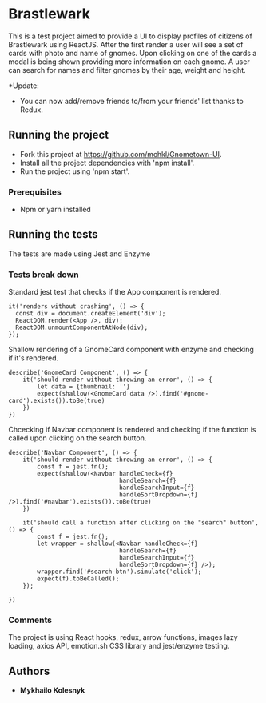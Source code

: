 # Brastlewark

This is a test project aimed to provide a UI to display profiles of citizens of Brastlewark using ReactJS. After the first render a user
will see a set of cards with photo and name of gnomes. Upon clicking on one of the cards a modal is being shown providing more information
on each gnome. A user can search for names and filter gnomes by their age, weight and height.

*Update:

- You can now add/remove friends to/from your friends' list thanks to Redux.

## Running the project

- Fork this project at https://github.com/mchkl/Gnometown-UI.
- Install all the project dependencies with 'npm install'.
- Run the project using 'npm start'.

### Prerequisites

- Npm or yarn installed

## Running the tests

The tests are made using Jest and Enzyme

### Tests break down

Standard jest test that checks if the App component is rendered.

```
it('renders without crashing', () => {
  const div = document.createElement('div');
  ReactDOM.render(<App />, div);
  ReactDOM.unmountComponentAtNode(div);
});
```

Shallow rendering of a GnomeCard component with enzyme and checking if it's rendered.

```
describe('GnomeCard Component', () => {
    it('should render without throwing an error', () => {
        let data = {thumbnail: ''}
        expect(shallow(<GnomeCard data />).find('#gnome-card').exists()).toBe(true)
    })
})
```

Chcecking if Navbar component is rendered and checking if the function is called upon clicking on the search button.

```
describe('Navbar Component', () => {
    it('should render without throwing an error', () => {
        const f = jest.fn();
        expect(shallow(<Navbar handleCheck={f}
                               handleSearch={f}
                               handleSearchInput={f}
                               handleSortDropdown={f} />).find('#navbar').exists()).toBe(true)
    })

    it('should call a function after clicking on the "search" button', () => {
        const f = jest.fn();
        let wrapper = shallow(<Navbar handleCheck={f}
                               handleSearch={f}
                               handleSearchInput={f}
                               handleSortDropdown={f} />);
        wrapper.find('#search-btn').simulate('click');
        expect(f).toBeCalled();
    });

})
```

### Comments

The project is using React hooks, redux, arrow functions, images lazy loading, axios API, emotion.sh CSS library and jest/enzyme testing.

## Authors

* **Mykhailo Kolesnyk**